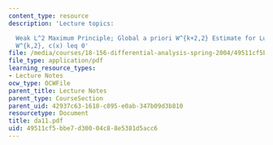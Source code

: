 ```yaml
---
content_type: resource
description: 'Lecture topics:

  Weak L^2 Maximum Principle; Global a priori W^{k+2,2} Estimate for Lu = f, f in
  W^{k,2}, c(x) leq 0'
file: /media/courses/18-156-differential-analysis-spring-2004/49511cf5bbe7d30004c88e5381d5acc6_da11.pdf
file_type: application/pdf
learning_resource_types:
- Lecture Notes
ocw_type: OCWFile
parent_title: Lecture Notes
parent_type: CourseSection
parent_uid: 42937c63-1618-c895-e0ab-347b09d3b810
resourcetype: Document
title: da11.pdf
uid: 49511cf5-bbe7-d300-04c8-8e5381d5acc6
---
```

